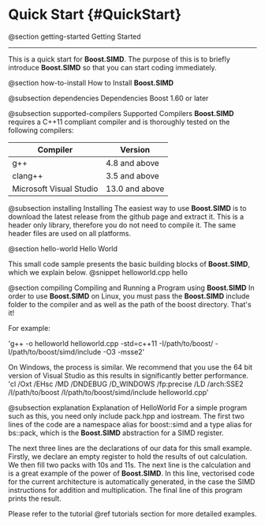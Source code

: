 Quick Start {#QuickStart}
=========

@section getting-started Getting Started

----------------------------------------------------------------------------------------------------

This is a quick start for **Boost.SIMD**. The purpose of this is to briefly introduce **Boost.SIMD** so that you can start coding immediately.

@section how-to-install How to Install **Boost.SIMD**

@subsection dependencies Dependencies
Boost 1.60 or later

@subsection supported-compilers Supported Compilers
**Boost.SIMD** requires a C++11 compliant compiler and is thoroughly tested on the following compilers:

Compiler                | Version
------------------------|-------------------
g++                     | 4.8 and above
clang++                 | 3.5 and above
Microsoft Visual Studio | 13.0 and above

@subsection installing Installing
The easiest way to use **Boost.SIMD** is to download the latest release from the github page and extract it. This is a header only library, therefore you do not need to compile it. The same header files are used on all platforms.

@section hello-world Hello World

This small code sample presents the basic building blocks of **Boost.SIMD**, which we explain below.
@snippet helloworld.cpp hello

@section compiling Compiling and Running a Program using **Boost.SIMD**
In order to use **Boost.SIMD** on Linux, you must pass the **Boost.SIMD** include folder to the compiler and as well as the path of the boost directory. That's it!

For example:

'g++ -o helloworld helloworld.cpp -std=c++11 -I/path/to/boost/ -I/path/to/boost/simd/include -O3 -msse2'

On Windows, the process is similar. We recommend that you use the 64 bit version of Visual Studio as this results in significantly better performance.
'cl /Oxt /EHsc /MD /DNDEBUG /D_WINDOWS /fp:precise /LD /arch:SSE2 /I/path/to/boost /I/path/to/boost/simd/include helloworld.cpp'

@subsection explanation Explanation of HelloWorld
For a simple program such as this, you need only include pack.hpp and iostream. The first two lines of the code are a namespace alias for boost::simd and a type alias for bs::pack, which is the **Boost.SIMD** abstraction for a SIMD register.

The next three lines are the declarations of our data for this small example. Firstly, we declare an empty register to hold the results of out calculation. We then fill two packs with 10s and 11s. The next line is the calculation and is a great example of the power of **Boost.SIMD**. In this line, vectorised code for the current architecture is automatically generated, in the case the SIMD instructions for addition and multiplication. The final line of this program prints the result.

Please refer to the tutorial @ref tutorials section for more detailed examples.
